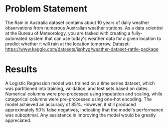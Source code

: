 # Problem Statement

The Rain in Australia dataset contains about 10 years of daily weather observations from numerous Australian weather stations. As a data scientist at the Bureau of Meteorology, you are tasked with creating a fully-automated system that can use today's weather data for a given location to predict whether it will rain at the location tomorrow.
Dataset: https://www.kaggle.com/datasets/jsphyg/weather-dataset-rattle-package

# Results

A Logistic Regression model was trained on a time series dataset, which was partitioned into training, validation, and test sets based on dates. Numerical columns were pre-processed using imputation and scaling, while categorical columns were pre-processed using one-hot encoding. The model achieved an accuracy of 85%. However, it still produced approximately 50% false negatives, indicating that the model's performance was suboptimal. Any assistance in improving the model would be greatly appreciated.
